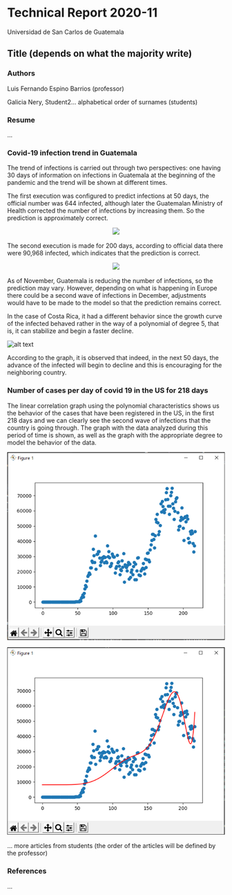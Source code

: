 # Technical Report 2020-11
Universidad de San Carlos de Guatemala

## Title (depends on what the majority write)

### Authors

Luis Fernando Espino Barrios (professor)

Galicia Nery, Student2... alphabetical order of surnames (students)

### Resume

...

### Covid-19 infection trend in Guatemala

The trend of infections is carried out through two perspectives: one having 30 days of information on infections in Guatemala at the beginning of the pandemic and the trend will be shown at different times.

The first execution was configured to predict infections at 50 days, the official number was 644 infected, although later the Guatemalan Ministry of Health corrected the number of infections by increasing them. So the prediction is approximately correct.

<p align="center">
<img src="https://user-images.githubusercontent.com/66042898/98481436-d327c080-21bf-11eb-852a-39c27f8c5cf0.jpg" width="400">
</p>

The second execution is made for 200 days, according to official data there were 90,968 infected, which indicates that the prediction is correct.

<p align="center">
<img src="https://user-images.githubusercontent.com/66042898/98488568-a4294300-21ef-11eb-95f3-90f74ba95960.jpg" width="400">
</p>

As of November, Guatemala is reducing the number of infections, so the prediction may vary. However, depending on what is happening in Europe there could be a second wave of infections in December, adjustments would have to be made to the model so that the prediction remains correct.

In the case of Costa Rica, it had a different behavior since the growth curve of the infected behaved rather in the way of a polynomial of degree 5, that is, it can stabilize and begin a faster decline.

![alt text](https://github.com/LuisEspino/CoronavirusML/blob/main/2020-11/201503821.png?raw=true)

According to the graph, it is observed that indeed, in the next 50 days, the advance of the infected will begin to decline and this is encouraging for the neighboring country.



### Number of cases per day of covid 19 in the US for 218 days

The linear correlation graph using the polynomial characteristics shows us the behavior of the cases that have been registered in the US, in the first 218 days and we can clearly see the second wave of infections that the country is going through.
The graph with the data analyzed during this period of time is shown, as well as the graph with the appropriate degree to model the behavior of the data.

![alt text](201612226_img1.PNG?raw=true)

![alt text](201612226_img2.PNG?raw=true)




... more articles from students (the order of the articles will be defined by the professor)


### References

...
